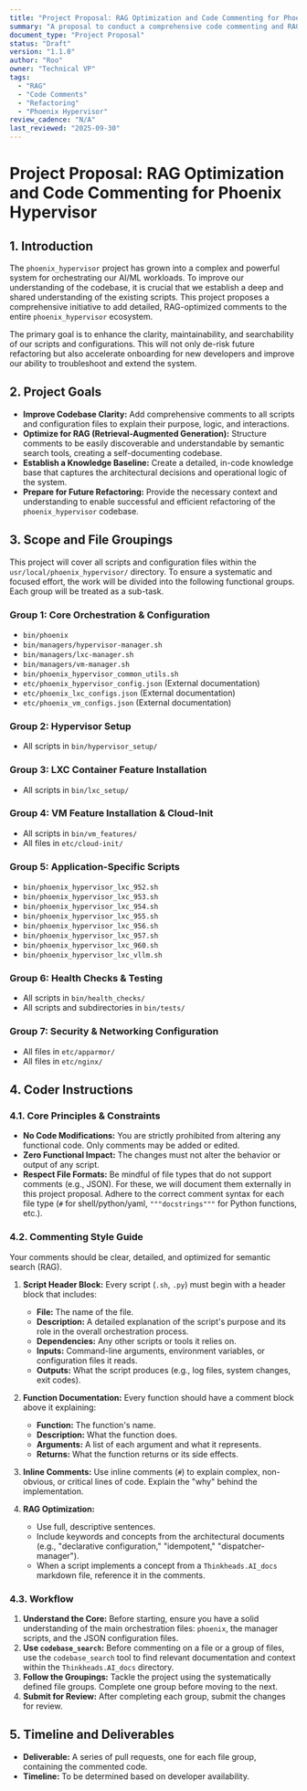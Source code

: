 ```yaml
---
title: "Project Proposal: RAG Optimization and Code Commenting for Phoenix Hypervisor"
summary: "A proposal to conduct a comprehensive code commenting and RAG optimization initiative for the phoenix_hypervisor codebase to improve maintainability and prepare for future refactoring."
document_type: "Project Proposal"
status: "Draft"
version: "1.1.0"
author: "Roo"
owner: "Technical VP"
tags:
  - "RAG"
  - "Code Comments"
  - "Refactoring"
  - "Phoenix Hypervisor"
review_cadence: "N/A"
last_reviewed: "2025-09-30"
---
```


# Project Proposal: RAG Optimization and Code Commenting for Phoenix Hypervisor

## 1. Introduction

The `phoenix_hypervisor` project has grown into a complex and powerful system for orchestrating our AI/ML workloads. To improve our understanding of the codebase, it is crucial that we establish a deep and shared understanding of the existing scripts. This project proposes a comprehensive initiative to add detailed, RAG-optimized comments to the entire `phoenix_hypervisor` ecosystem.

The primary goal is to enhance the clarity, maintainability, and searchability of our scripts and configurations. This will not only de-risk future refactoring but also accelerate onboarding for new developers and improve our ability to troubleshoot and extend the system.

## 2. Project Goals

*   **Improve Codebase Clarity:** Add comprehensive comments to all scripts and configuration files to explain their purpose, logic, and interactions.
*   **Optimize for RAG (Retrieval-Augmented Generation):** Structure comments to be easily discoverable and understandable by semantic search tools, creating a self-documenting codebase.
*   **Establish a Knowledge Baseline:** Create a detailed, in-code knowledge base that captures the architectural decisions and operational logic of the system.
*   **Prepare for Future Refactoring:** Provide the necessary context and understanding to enable successful and efficient refactoring of the `phoenix_hypervisor` codebase.

## 3. Scope and File Groupings

This project will cover all scripts and configuration files within the `usr/local/phoenix_hypervisor/` directory. To ensure a systematic and focused effort, the work will be divided into the following functional groups. Each group will be treated as a sub-task.

### Group 1: Core Orchestration & Configuration
*   `bin/phoenix`
*   `bin/managers/hypervisor-manager.sh`
*   `bin/managers/lxc-manager.sh`
*   `bin/managers/vm-manager.sh`
*   `bin/phoenix_hypervisor_common_utils.sh`
*   `etc/phoenix_hypervisor_config.json` (External documentation)
*   `etc/phoenix_lxc_configs.json` (External documentation)
*   `etc/phoenix_vm_configs.json` (External documentation)

### Group 2: Hypervisor Setup
*   All scripts in `bin/hypervisor_setup/`

### Group 3: LXC Container Feature Installation
*   All scripts in `bin/lxc_setup/`

### Group 4: VM Feature Installation & Cloud-Init
*   All scripts in `bin/vm_features/`
*   All files in `etc/cloud-init/`

### Group 5: Application-Specific Scripts
*   `bin/phoenix_hypervisor_lxc_952.sh`
*   `bin/phoenix_hypervisor_lxc_953.sh`
*   `bin/phoenix_hypervisor_lxc_954.sh`
*   `bin/phoenix_hypervisor_lxc_955.sh`
*   `bin/phoenix_hypervisor_lxc_956.sh`
*   `bin/phoenix_hypervisor_lxc_957.sh`
*   `bin/phoenix_hypervisor_lxc_960.sh`
*   `bin/phoenix_hypervisor_lxc_vllm.sh`

### Group 6: Health Checks & Testing
*   All scripts in `bin/health_checks/`
*   All scripts and subdirectories in `bin/tests/`

### Group 7: Security & Networking Configuration
*   All files in `etc/apparmor/`
*   All files in `etc/nginx/`

## 4. Coder Instructions

### 4.1. Core Principles & Constraints
*   **No Code Modifications:** You are strictly prohibited from altering any functional code. Only comments may be added or edited.
*   **Zero Functional Impact:** The changes must not alter the behavior or output of any script.
*   **Respect File Formats:** Be mindful of file types that do not support comments (e.g., JSON). For these, we will document them externally in this project proposal. Adhere to the correct comment syntax for each file type (`#` for shell/python/yaml, `"""docstrings"""` for Python functions, etc.).

### 4.2. Commenting Style Guide
Your comments should be clear, detailed, and optimized for semantic search (RAG).

1.  **Script Header Block:** Every script (`.sh`, `.py`) must begin with a header block that includes:
    *   **File:** The name of the file.
    *   **Description:** A detailed explanation of the script's purpose and its role in the overall orchestration process.
    *   **Dependencies:** Any other scripts or tools it relies on.
    *   **Inputs:** Command-line arguments, environment variables, or configuration files it reads.
    *   **Outputs:** What the script produces (e.g., log files, system changes, exit codes).

2.  **Function Documentation:** Every function should have a comment block above it explaining:
    *   **Function:** The function's name.
    *   **Description:** What the function does.
    *   **Arguments:** A list of each argument and what it represents.
    *   **Returns:** What the function returns or its side effects.

3.  **Inline Comments:** Use inline comments (`#`) to explain complex, non-obvious, or critical lines of code. Explain the "why" behind the implementation.

4.  **RAG Optimization:**
    *   Use full, descriptive sentences.
    *   Include keywords and concepts from the architectural documents (e.g., "declarative configuration," "idempotent," "dispatcher-manager").
    *   When a script implements a concept from a `Thinkheads.AI_docs` markdown file, reference it in the comments.

### 4.3. Workflow
1.  **Understand the Core:** Before starting, ensure you have a solid understanding of the main orchestration files: `phoenix`, the manager scripts, and the JSON configuration files.
2.  **Use `codebase_search`:** Before commenting on a file or a group of files, use the `codebase_search` tool to find relevant documentation and context within the `Thinkheads.AI_docs` directory.
3.  **Follow the Groupings:** Tackle the project using the systematically defined file groups. Complete one group before moving to the next.
4.  **Submit for Review:** After completing each group, submit the changes for review.

## 5. Timeline and Deliverables

*   **Deliverable:** A series of pull requests, one for each file group, containing the commented code.
*   **Timeline:** To be determined based on developer availability.
